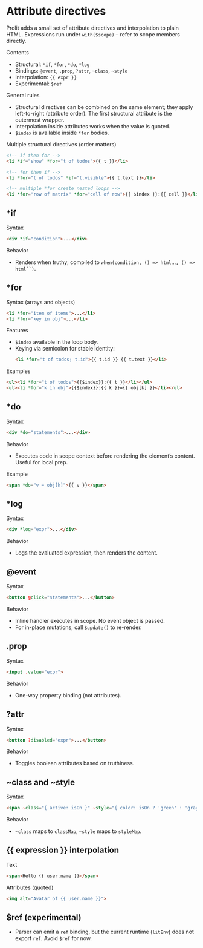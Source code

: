 # Attribute directives

Prolit adds a small set of attribute directives and interpolation to plain HTML. Expressions run under `with($scope)` – refer to scope members directly.

Contents
- Structural: `*if`, `*for`, `*do`, `*log`
- Bindings: `@event`, `.prop`, `?attr`, `~class`, `~style`
- Interpolation: `{{ expr }}`
- Experimental: `$ref`

General rules
- Structural directives can be combined on the same element; they apply left-to-right (attribute order). The first structural attribute is the outermost wrapper.
- Interpolation inside attributes works when the value is quoted.
- `$index` is available inside `*for` bodies.

Multiple structural directives (order matters)
```html
<!-- if then for -->
<li *if="show" *for="t of todos">{{ t }}</li>

<!-- for then if -->
<li *for="t of todos" *if="t.visible">{{ t.text }}</li>

<!-- multiple *for create nested loops -->
<li *for="row of matrix" *for="cell of row">{{ $index }}:{{ cell }}</li>
```

## *if

Syntax
```html
<div *if="condition">...</div>
```

Behavior
- Renders when truthy; compiled to `when(condition, () => html`...`, () => html``)`.

## *for

Syntax (arrays and objects)
```html
<li *for="item of items">...</li>
<li *for="key in obj">...</li>
```

Features
- `$index` available in the loop body.
- Keying via semicolon for stable identity:
  ```html
  <li *for="t of todos; t.id">{{ t.id }} {{ t.text }}</li>
  ```

Examples
```html
<ul><li *for="t of todos">{{$index}}:{{ t }}</li></ul>
<ul><li *for="k in obj">{{$index}}:{{ k }}={{ obj[k] }}</li></ul>
```

## *do

Syntax
```html
<div *do="statements">...</div>
```

Behavior
- Executes code in scope context before rendering the element’s content. Useful for local prep.

Example
```html
<span *do="v = obj[k]">{{ v }}</span>
```

## *log

Syntax
```html
<div *log="expr">...</div>
```

Behavior
- Logs the evaluated expression, then renders the content.

## @event

Syntax
```html
<button @click="statements">...</button>
```

Behavior
- Inline handler executes in scope. No event object is passed.
- For in-place mutations, call `$update()` to re-render.

## .prop

Syntax
```html
<input .value="expr">
```

Behavior
- One-way property binding (not attributes).

## ?attr

Syntax
```html
<button ?disabled="expr">...</button>
```

Behavior
- Toggles boolean attributes based on truthiness.

## ~class and ~style

Syntax
```html
<span ~class="{ active: isOn }" ~style="{ color: isOn ? 'green' : 'gray' }"></span>
```

Behavior
- `~class` maps to `classMap`, `~style` maps to `styleMap`.

## {{ expression }} interpolation

Text
```html
<span>Hello {{ user.name }}</span>
```

Attributes (quoted)
```html
<img alt="Avatar of {{ user.name }}">
```

## $ref (experimental)

- Parser can emit a `ref` binding, but the current runtime (`litEnv`) does not export `ref`. Avoid `$ref` for now.